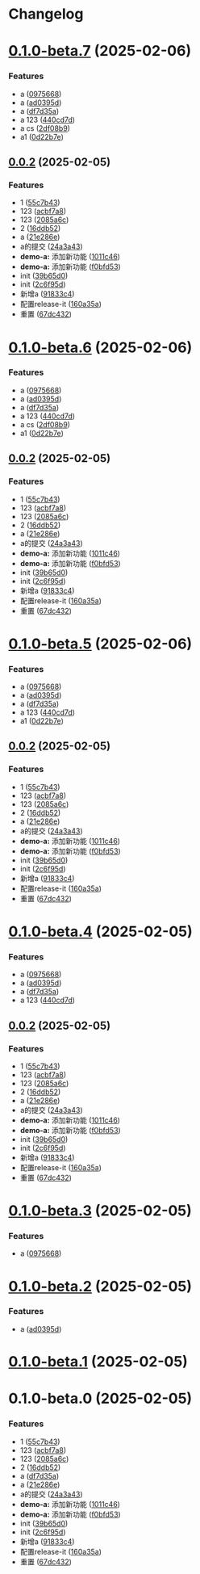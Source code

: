 # Changelog

# [0.1.0-beta.7](https://github.com/leezhian/demo02/compare/0.0.2...0.1.0-beta.7) (2025-02-06)


### Features

* a ([0975668](https://github.com/leezhian/demo02/commit/0975668fe07c16e49cdc56c484b9911f252ad2a5))
* a ([ad0395d](https://github.com/leezhian/demo02/commit/ad0395d1b34e54be2a18291a4bce8ee0e79d05ac))
* a ([df7d35a](https://github.com/leezhian/demo02/commit/df7d35ae1f30642128501027b0bcde4d84e42660))
* a 123 ([440cd7d](https://github.com/leezhian/demo02/commit/440cd7de4062762f2955a812bbb54cbca9a94d6b))
* a cs ([2df08b9](https://github.com/leezhian/demo02/commit/2df08b9e7663946de94c19334f4cec32a3d22cd3))
* a1 ([0d22b7e](https://github.com/leezhian/demo02/commit/0d22b7edb7bb8b284d7f68889c897af9a8330ed7))



## [0.0.2](https://github.com/leezhian/demo02/compare/v1.1.0-beta.0...0.0.2) (2025-02-05)


### Features

* 1 ([55c7b43](https://github.com/leezhian/demo02/commit/55c7b43a692ca44f42eb00b102e9e57186658539))
* 123 ([acbf7a8](https://github.com/leezhian/demo02/commit/acbf7a828133f452c02f233a5fe0a551cfd2c4bd))
* 123 ([2085a6c](https://github.com/leezhian/demo02/commit/2085a6ce2b3a9d30c57b5fb7175de1b0f642bd69))
* 2 ([16ddb52](https://github.com/leezhian/demo02/commit/16ddb52ee25455741a898066acbd4526d972d1f8))
* a ([21e286e](https://github.com/leezhian/demo02/commit/21e286ebcc05b8eeec38d020e2027a4c3f5b621c))
* a的提交 ([24a3a43](https://github.com/leezhian/demo02/commit/24a3a432ef99979fd81b89e8d217b15a12f13d90))
* **demo-a:** 添加新功能 ([1011c46](https://github.com/leezhian/demo02/commit/1011c462df26daa8fe613e2629f1bb1db44736ab))
* **demo-a:** 添加新功能 ([f0bfd53](https://github.com/leezhian/demo02/commit/f0bfd53a645b4cb91daa2f21f133d9d728b1e66b))
* init ([39b65d0](https://github.com/leezhian/demo02/commit/39b65d0bba28fc22c5924e2eafe557259a9be926))
* init ([2c6f95d](https://github.com/leezhian/demo02/commit/2c6f95dcee062cf7b2bbb386713ba46cf3f96658))
* 新增a ([91833c4](https://github.com/leezhian/demo02/commit/91833c4dcda6b20fedb0f6383ac615a08044a179))
* 配置release-it ([160a35a](https://github.com/leezhian/demo02/commit/160a35aa09a4d44ee2d6da0ffda92558a5f3fe5b))
* 重置 ([67dc432](https://github.com/leezhian/demo02/commit/67dc432ad7828cc2150e46ecdfa2626e7fa7f287))

# [0.1.0-beta.6](https://github.com/leezhian/demo02/compare/0.0.2...0.1.0-beta.6) (2025-02-06)


### Features

* a ([0975668](https://github.com/leezhian/demo02/commit/0975668fe07c16e49cdc56c484b9911f252ad2a5))
* a ([ad0395d](https://github.com/leezhian/demo02/commit/ad0395d1b34e54be2a18291a4bce8ee0e79d05ac))
* a ([df7d35a](https://github.com/leezhian/demo02/commit/df7d35ae1f30642128501027b0bcde4d84e42660))
* a 123 ([440cd7d](https://github.com/leezhian/demo02/commit/440cd7de4062762f2955a812bbb54cbca9a94d6b))
* a cs ([2df08b9](https://github.com/leezhian/demo02/commit/2df08b9e7663946de94c19334f4cec32a3d22cd3))
* a1 ([0d22b7e](https://github.com/leezhian/demo02/commit/0d22b7edb7bb8b284d7f68889c897af9a8330ed7))



## [0.0.2](https://github.com/leezhian/demo02/compare/v1.1.0-beta.0...0.0.2) (2025-02-05)


### Features

* 1 ([55c7b43](https://github.com/leezhian/demo02/commit/55c7b43a692ca44f42eb00b102e9e57186658539))
* 123 ([acbf7a8](https://github.com/leezhian/demo02/commit/acbf7a828133f452c02f233a5fe0a551cfd2c4bd))
* 123 ([2085a6c](https://github.com/leezhian/demo02/commit/2085a6ce2b3a9d30c57b5fb7175de1b0f642bd69))
* 2 ([16ddb52](https://github.com/leezhian/demo02/commit/16ddb52ee25455741a898066acbd4526d972d1f8))
* a ([21e286e](https://github.com/leezhian/demo02/commit/21e286ebcc05b8eeec38d020e2027a4c3f5b621c))
* a的提交 ([24a3a43](https://github.com/leezhian/demo02/commit/24a3a432ef99979fd81b89e8d217b15a12f13d90))
* **demo-a:** 添加新功能 ([1011c46](https://github.com/leezhian/demo02/commit/1011c462df26daa8fe613e2629f1bb1db44736ab))
* **demo-a:** 添加新功能 ([f0bfd53](https://github.com/leezhian/demo02/commit/f0bfd53a645b4cb91daa2f21f133d9d728b1e66b))
* init ([39b65d0](https://github.com/leezhian/demo02/commit/39b65d0bba28fc22c5924e2eafe557259a9be926))
* init ([2c6f95d](https://github.com/leezhian/demo02/commit/2c6f95dcee062cf7b2bbb386713ba46cf3f96658))
* 新增a ([91833c4](https://github.com/leezhian/demo02/commit/91833c4dcda6b20fedb0f6383ac615a08044a179))
* 配置release-it ([160a35a](https://github.com/leezhian/demo02/commit/160a35aa09a4d44ee2d6da0ffda92558a5f3fe5b))
* 重置 ([67dc432](https://github.com/leezhian/demo02/commit/67dc432ad7828cc2150e46ecdfa2626e7fa7f287))

# [0.1.0-beta.5](https://github.com/leezhian/demo02/compare/0.0.2...0.1.0-beta.5) (2025-02-06)


### Features

* a ([0975668](https://github.com/leezhian/demo02/commit/0975668fe07c16e49cdc56c484b9911f252ad2a5))
* a ([ad0395d](https://github.com/leezhian/demo02/commit/ad0395d1b34e54be2a18291a4bce8ee0e79d05ac))
* a ([df7d35a](https://github.com/leezhian/demo02/commit/df7d35ae1f30642128501027b0bcde4d84e42660))
* a 123 ([440cd7d](https://github.com/leezhian/demo02/commit/440cd7de4062762f2955a812bbb54cbca9a94d6b))
* a1 ([0d22b7e](https://github.com/leezhian/demo02/commit/0d22b7edb7bb8b284d7f68889c897af9a8330ed7))



## [0.0.2](https://github.com/leezhian/demo02/compare/v1.1.0-beta.0...0.0.2) (2025-02-05)


### Features

* 1 ([55c7b43](https://github.com/leezhian/demo02/commit/55c7b43a692ca44f42eb00b102e9e57186658539))
* 123 ([acbf7a8](https://github.com/leezhian/demo02/commit/acbf7a828133f452c02f233a5fe0a551cfd2c4bd))
* 123 ([2085a6c](https://github.com/leezhian/demo02/commit/2085a6ce2b3a9d30c57b5fb7175de1b0f642bd69))
* 2 ([16ddb52](https://github.com/leezhian/demo02/commit/16ddb52ee25455741a898066acbd4526d972d1f8))
* a ([21e286e](https://github.com/leezhian/demo02/commit/21e286ebcc05b8eeec38d020e2027a4c3f5b621c))
* a的提交 ([24a3a43](https://github.com/leezhian/demo02/commit/24a3a432ef99979fd81b89e8d217b15a12f13d90))
* **demo-a:** 添加新功能 ([1011c46](https://github.com/leezhian/demo02/commit/1011c462df26daa8fe613e2629f1bb1db44736ab))
* **demo-a:** 添加新功能 ([f0bfd53](https://github.com/leezhian/demo02/commit/f0bfd53a645b4cb91daa2f21f133d9d728b1e66b))
* init ([39b65d0](https://github.com/leezhian/demo02/commit/39b65d0bba28fc22c5924e2eafe557259a9be926))
* init ([2c6f95d](https://github.com/leezhian/demo02/commit/2c6f95dcee062cf7b2bbb386713ba46cf3f96658))
* 新增a ([91833c4](https://github.com/leezhian/demo02/commit/91833c4dcda6b20fedb0f6383ac615a08044a179))
* 配置release-it ([160a35a](https://github.com/leezhian/demo02/commit/160a35aa09a4d44ee2d6da0ffda92558a5f3fe5b))
* 重置 ([67dc432](https://github.com/leezhian/demo02/commit/67dc432ad7828cc2150e46ecdfa2626e7fa7f287))

# [0.1.0-beta.4](https://github.com/leezhian/demo02/compare/0.0.2...0.1.0-beta.4) (2025-02-05)


### Features

* a ([0975668](https://github.com/leezhian/demo02/commit/0975668fe07c16e49cdc56c484b9911f252ad2a5))
* a ([ad0395d](https://github.com/leezhian/demo02/commit/ad0395d1b34e54be2a18291a4bce8ee0e79d05ac))
* a ([df7d35a](https://github.com/leezhian/demo02/commit/df7d35ae1f30642128501027b0bcde4d84e42660))
* a 123 ([440cd7d](https://github.com/leezhian/demo02/commit/440cd7de4062762f2955a812bbb54cbca9a94d6b))



## [0.0.2](https://github.com/leezhian/demo02/compare/v1.1.0-beta.0...0.0.2) (2025-02-05)


### Features

* 1 ([55c7b43](https://github.com/leezhian/demo02/commit/55c7b43a692ca44f42eb00b102e9e57186658539))
* 123 ([acbf7a8](https://github.com/leezhian/demo02/commit/acbf7a828133f452c02f233a5fe0a551cfd2c4bd))
* 123 ([2085a6c](https://github.com/leezhian/demo02/commit/2085a6ce2b3a9d30c57b5fb7175de1b0f642bd69))
* 2 ([16ddb52](https://github.com/leezhian/demo02/commit/16ddb52ee25455741a898066acbd4526d972d1f8))
* a ([21e286e](https://github.com/leezhian/demo02/commit/21e286ebcc05b8eeec38d020e2027a4c3f5b621c))
* a的提交 ([24a3a43](https://github.com/leezhian/demo02/commit/24a3a432ef99979fd81b89e8d217b15a12f13d90))
* **demo-a:** 添加新功能 ([1011c46](https://github.com/leezhian/demo02/commit/1011c462df26daa8fe613e2629f1bb1db44736ab))
* **demo-a:** 添加新功能 ([f0bfd53](https://github.com/leezhian/demo02/commit/f0bfd53a645b4cb91daa2f21f133d9d728b1e66b))
* init ([39b65d0](https://github.com/leezhian/demo02/commit/39b65d0bba28fc22c5924e2eafe557259a9be926))
* init ([2c6f95d](https://github.com/leezhian/demo02/commit/2c6f95dcee062cf7b2bbb386713ba46cf3f96658))
* 新增a ([91833c4](https://github.com/leezhian/demo02/commit/91833c4dcda6b20fedb0f6383ac615a08044a179))
* 配置release-it ([160a35a](https://github.com/leezhian/demo02/commit/160a35aa09a4d44ee2d6da0ffda92558a5f3fe5b))
* 重置 ([67dc432](https://github.com/leezhian/demo02/commit/67dc432ad7828cc2150e46ecdfa2626e7fa7f287))

# [0.1.0-beta.3](https://github.com/leezhian/demo02/compare/kim-demo-a1-v0.1.0-beta.2...${npm.name}-v0.1.0-beta.3) (2025-02-05)


### Features

* a ([0975668](https://github.com/leezhian/demo02/commit/0975668fe07c16e49cdc56c484b9911f252ad2a5))

# [0.1.0-beta.2](https://github.com/leezhian/demo02/compare/kim-demo-a1-v0.1.0-beta.1...${npm.name}-v0.1.0-beta.2) (2025-02-05)


### Features

* a ([ad0395d](https://github.com/leezhian/demo02/commit/ad0395d1b34e54be2a18291a4bce8ee0e79d05ac))

# [0.1.0-beta.1](https://github.com/leezhian/demo02/compare/kim-demo-a1-v0.1.0-beta.0...${npm.name}-v0.1.0-beta.1) (2025-02-05)

# 0.1.0-beta.0 (2025-02-05)


### Features

* 1 ([55c7b43](https://github.com/leezhian/demo02/commit/55c7b43a692ca44f42eb00b102e9e57186658539))
* 123 ([acbf7a8](https://github.com/leezhian/demo02/commit/acbf7a828133f452c02f233a5fe0a551cfd2c4bd))
* 123 ([2085a6c](https://github.com/leezhian/demo02/commit/2085a6ce2b3a9d30c57b5fb7175de1b0f642bd69))
* 2 ([16ddb52](https://github.com/leezhian/demo02/commit/16ddb52ee25455741a898066acbd4526d972d1f8))
* a ([df7d35a](https://github.com/leezhian/demo02/commit/df7d35ae1f30642128501027b0bcde4d84e42660))
* a ([21e286e](https://github.com/leezhian/demo02/commit/21e286ebcc05b8eeec38d020e2027a4c3f5b621c))
* a的提交 ([24a3a43](https://github.com/leezhian/demo02/commit/24a3a432ef99979fd81b89e8d217b15a12f13d90))
* **demo-a:** 添加新功能 ([1011c46](https://github.com/leezhian/demo02/commit/1011c462df26daa8fe613e2629f1bb1db44736ab))
* **demo-a:** 添加新功能 ([f0bfd53](https://github.com/leezhian/demo02/commit/f0bfd53a645b4cb91daa2f21f133d9d728b1e66b))
* init ([39b65d0](https://github.com/leezhian/demo02/commit/39b65d0bba28fc22c5924e2eafe557259a9be926))
* init ([2c6f95d](https://github.com/leezhian/demo02/commit/2c6f95dcee062cf7b2bbb386713ba46cf3f96658))
* 新增a ([91833c4](https://github.com/leezhian/demo02/commit/91833c4dcda6b20fedb0f6383ac615a08044a179))
* 配置release-it ([160a35a](https://github.com/leezhian/demo02/commit/160a35aa09a4d44ee2d6da0ffda92558a5f3fe5b))
* 重置 ([67dc432](https://github.com/leezhian/demo02/commit/67dc432ad7828cc2150e46ecdfa2626e7fa7f287))
